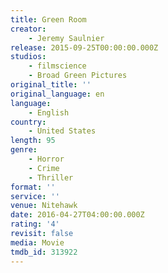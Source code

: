 ```yaml
---
title: Green Room
creator:
    - Jeremy Saulnier
release: 2015-09-25T00:00:00.000Z
studios:
    - filmscience
    - Broad Green Pictures
original_title: ''
original_language: en
language:
    - English
country:
    - United States
length: 95
genre:
    - Horror
    - Crime
    - Thriller
format: ''
service: ''
venue: Nitehawk
date: 2016-04-27T04:00:00.000Z
rating: '4'
revisit: false
media: Movie
tmdb_id: 313922
---
```



